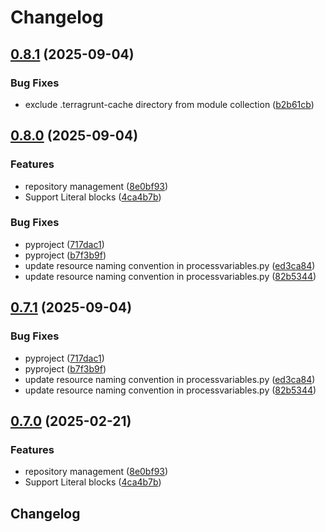 # Changelog

## [0.8.1](https://github.com/next-gen-infrastructure/infra-terragrunt-examples/compare/v0.8.0...v0.8.1) (2025-09-04)


### Bug Fixes

* exclude .terragrunt-cache directory from module collection ([b2b61cb](https://github.com/next-gen-infrastructure/infra-terragrunt-examples/commit/b2b61cb8731eb7d292b83e8ab170f9f85473983f))

## [0.8.0](https://github.com/next-gen-infrastructure/infra-terragrunt-examples/compare/v0.7.1...v0.8.0) (2025-09-04)


### Features

* repository management ([8e0bf93](https://github.com/next-gen-infrastructure/infra-terragrunt-examples/commit/8e0bf9362b7d3377adb77def94f6a69ee9adbc34))
* Support Literal blocks ([4ca4b7b](https://github.com/next-gen-infrastructure/infra-terragrunt-examples/commit/4ca4b7b4d10b379dd9697f71bcd1ce3bcf0f13d2))


### Bug Fixes

* pyproject ([717dac1](https://github.com/next-gen-infrastructure/infra-terragrunt-examples/commit/717dac1a4427474da1110d1a468bfc70c0d36e36))
* pyproject ([b7f3b9f](https://github.com/next-gen-infrastructure/infra-terragrunt-examples/commit/b7f3b9fed3de7976f325eb70e584731bc97709a3))
* update resource naming convention in processvariables.py ([ed3ca84](https://github.com/next-gen-infrastructure/infra-terragrunt-examples/commit/ed3ca84a2ffa8813b508d8d71e0b14fed46c2d1a))
* update resource naming convention in processvariables.py ([82b5344](https://github.com/next-gen-infrastructure/infra-terragrunt-examples/commit/82b53444353a72c9fbe8def516ea257104335654))

## [0.7.1](https://github.com/next-gen-infrastructure/infra-terragrunt-examples/compare/v0.7.0...v0.7.1) (2025-09-04)


### Bug Fixes

* pyproject ([717dac1](https://github.com/next-gen-infrastructure/infra-terragrunt-examples/commit/717dac1a4427474da1110d1a468bfc70c0d36e36))
* pyproject ([b7f3b9f](https://github.com/next-gen-infrastructure/infra-terragrunt-examples/commit/b7f3b9fed3de7976f325eb70e584731bc97709a3))
* update resource naming convention in processvariables.py ([ed3ca84](https://github.com/next-gen-infrastructure/infra-terragrunt-examples/commit/ed3ca84a2ffa8813b508d8d71e0b14fed46c2d1a))
* update resource naming convention in processvariables.py ([82b5344](https://github.com/next-gen-infrastructure/infra-terragrunt-examples/commit/82b53444353a72c9fbe8def516ea257104335654))

## [0.7.0](https://github.com/next-gen-infrastructure/infra-terragrunt-examples/compare/v0.6.0...v0.7.0) (2025-02-21)


### Features

* repository management ([8e0bf93](https://github.com/next-gen-infrastructure/infra-terragrunt-examples/commit/8e0bf9362b7d3377adb77def94f6a69ee9adbc34))
* Support Literal blocks ([4ca4b7b](https://github.com/next-gen-infrastructure/infra-terragrunt-examples/commit/4ca4b7b4d10b379dd9697f71bcd1ce3bcf0f13d2))

## Changelog
